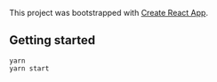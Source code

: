 This project was bootstrapped with [Create React App](https://github.com/facebook/create-react-app).

## Getting started

```
yarn
yarn start
```